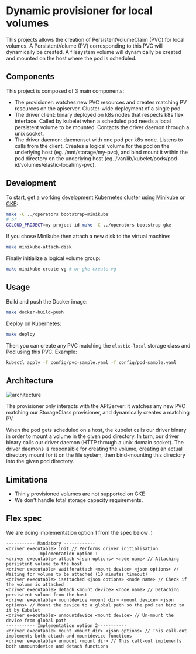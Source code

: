 # Dynamic provisioner for local volumes

This projects allows the creation of PersistentVolumeClaim (PVC) for local volumes.
A PersistentVolume (PV) corresponding to this PVC will dynamically be created.
A filesystem volume will dynamically be created and mounted on the host where the pod is scheduled.

## Components

This project is composed of 3 main components:

* The provisioner: watches new PVC resources and creates matching PV resources on the apiserver. Cluster-wide deployment of a single pod.
* The driver client: binary deployed on k8s nodes that respects k8s flex interface. Called by kubelet when a scheduled pod needs a local persistent volume to be mounted. Contacts the driver daemon through a unix socket.
* The driver daemon: daemonset with one pod per k8s node. Listens to calls from the client. Creates a logical volume for the pod on the underlying host (eg. /mnt/storage/my-pvc), and bind mount it within the pod directory on the underlying host (eg. /var/lib/kubelet/pods/pod-id/volumes/elastic-local/my-pvc).

## Development

To start, get a working development Kubernetes cluster using [Minikube](https://kubernetes.io/docs/tasks/tools/install-minikube/#install-minikube) or [GKE](https://cloud.google.com/kubernetes-engine/):

```bash
make -C ../operators bootstrap-minikube
# or
GCLOUD_PROJECT=my-project-id make -C ../operators bootstrap-gke
```

If you chose Minikube then attach a new disk to the virtual machine:

```bash
make minikube-attach-disk
```

Finally initialize a logical volume group:

```bash
make minikube-create-vg # or gke-create-vg
```

## Usage

Build and push the Docker image:

```bash
make docker-build-push
```

Deploy on Kubernetes:

```bash
make deploy
```

Then you can create any PVC matching the `elastic-local` storage class and Pod using this PVC. Example:

```bash
kubectl apply -f config/pvc-sample.yaml -f config/pod-sample.yaml
```

## Architecture

![architecture](https://github.com/elastic/cloud-on-k8s/blob/master/local-volume/architecture.svg)

The provisioner only interacts with the APIServer: it watches any new PVC matching our StorageClass provisioner, and dynamically creates a matching PV.

When the pod gets scheduled on a host, the kubelet calls our driver binary in order to mount a volume in the given pod directory. In turn, our driver binary calls our driver daemon (HTTP through a unix domain socket). The driver daemons is responsible for creating the volume, creating an actual directory mount for it on the file system, then bind-mounting this directory into the given pod directory.

## Limitations

* Thinly provisioned volumes are not supported on GKE
* We don't handle total storage capacity requirements.

## Flex spec

We are doing implementation option 1 from the spec below :)

```
----------- Mandatory ------------
<driver executable> init // Performs driver initialisation
----------- Implementation option 1 -----------
<driver executable> attach <json options> <node name> // Attaching persistent volume to the host
<driver executable> waitforattach <mount device> <json options> // Waiting for volume to be attached (10 minutes timeout)
<driver executable> isattached <json options> <node name> // Check if the volume is attached
<driver executable> detach <mount device> <node name> // Detaching persistent volume from the host
<driver executable> mountdevice <mount dir> <mount device> <json options> // Mount the device to a global path so the pod can bind to it by Kubelet
<driver executable> unmountdevice <mount device> // Un-mount the device from global path
----------- Implementation option 2-----------
<driver executable> mount <mount dir> <json options> // This call-out implements both attach and mountdevice functions
<driver executable> unmount <mount dir> // This call-out implements both unmountdevice and detach functions
```
